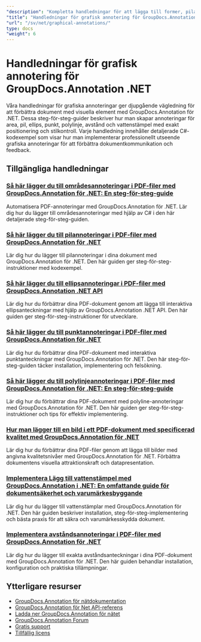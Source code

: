 ```yaml
---
"description": "Kompletta handledningar för att lägga till former, pilar, bilder och grafiska element i dokument med GroupDocs.Annotation för .NET."
"title": "Handledningar för grafisk annotering för GroupDocs.Annotation .NET"
"url": "/sv/net/graphical-annotations/"
type: docs
"weight": 6
---
```


# Handledningar för grafisk annotering för GroupDocs.Annotation .NET

Våra handledningar för grafiska annoteringar ger djupgående vägledning för att förbättra dokument med visuella element med GroupDocs.Annotation för .NET. Dessa steg-för-steg-guider beskriver hur man skapar annoteringar för area, pil, ellips, punkt, polylinje, avstånd och vattenstämpel med exakt positionering och stilkontroll. Varje handledning innehåller detaljerade C#-kodexempel som visar hur man implementerar professionellt utseende grafiska annoteringar för att förbättra dokumentkommunikation och feedback.

## Tillgängliga handledningar

### [Så här lägger du till områdesannoteringar i PDF-filer med GroupDocs.Annotation för .NET: En steg-för-steg-guide](./groupdocs-annotation-net-area-pdf/)
Automatisera PDF-annoteringar med GroupDocs.Annotation för .NET. Lär dig hur du lägger till områdesannoteringar med hjälp av C# i den här detaljerade steg-för-steg-guiden.

### [Så här lägger du till pilannoteringar i PDF-filer med GroupDocs.Annotation för .NET](./add-arrow-annotations-groupdocs-annotation-dotnet/)
Lär dig hur du lägger till pilannoteringar i dina dokument med GroupDocs.Annotation för .NET. Den här guiden ger steg-för-steg-instruktioner med kodexempel.

### [Så här lägger du till ellipsannoteringar i PDF-filer med GroupDocs.Annotation .NET API](./add-ellipse-annotation-groupdocs-annotation-dotnet/)
Lär dig hur du förbättrar dina PDF-dokument genom att lägga till interaktiva ellipsanteckningar med hjälp av GroupDocs.Annotation .NET API. Den här guiden ger steg-för-steg-instruktioner för utvecklare.

### [Så här lägger du till punktannoteringar i PDF-filer med GroupDocs.Annotation för .NET](./groupdocs-annotation-net-point-annotations-pdf/)
Lär dig hur du förbättrar dina PDF-dokument med interaktiva punktanteckningar med GroupDocs.Annotation för .NET. Den här steg-för-steg-guiden täcker installation, implementering och felsökning.

### [Så här lägger du till polylinjeannoteringar i PDF-filer med GroupDocs.Annotation för .NET: En steg-för-steg-guide](./polyline-annotation-groupdocs-net-guide/)
Lär dig hur du förbättrar dina PDF-dokument med polyline-annoteringar med GroupDocs.Annotation för .NET. Den här guiden ger steg-för-steg-instruktioner och tips för effektiv implementering.

### [Hur man lägger till en bild i ett PDF-dokument med specificerad kvalitet med GroupDocs.Annotation för .NET](./add-image-pdf-quality-groupdocs-annotation-net/)
Lär dig hur du förbättrar dina PDF-filer genom att lägga till bilder med angivna kvalitetsnivåer med GroupDocs.Annotation för .NET. Förbättra dokumentens visuella attraktionskraft och datapresentation.

### [Implementera Lägg till vattenstämpel med GroupDocs.Annotation i .NET: En omfattande guide för dokumentsäkerhet och varumärkesbyggande](./add-watermark-groupdocs-annotation-net-guide/)
Lär dig hur du lägger till vattenstämplar med GroupDocs.Annotation för .NET. Den här guiden beskriver installation, steg-för-steg-implementering och bästa praxis för att säkra och varumärkesskydda dokument.

### [Implementera avståndsannoteringar i PDF-filer med GroupDocs.Annotation för .NET](./implement-distance-annotations-pdfs-groupdocs-dotnet/)
Lär dig hur du lägger till exakta avståndsanteckningar i dina PDF-dokument med GroupDocs.Annotation för .NET. Den här guiden behandlar installation, konfiguration och praktiska tillämpningar.

## Ytterligare resurser

- [GroupDocs.Annotation för nätdokumentation](https://docs.groupdocs.com/annotation/net/)
- [GroupDocs.Annotation för Net API-referens](https://reference.groupdocs.com/annotation/net/)
- [Ladda ner GroupDocs.Annotation för nätet](https://releases.groupdocs.com/annotation/net/)
- [GroupDocs.Annotation Forum](https://forum.groupdocs.com/c/annotation)
- [Gratis support](https://forum.groupdocs.com/)
- [Tillfällig licens](https://purchase.groupdocs.com/temporary-license/)